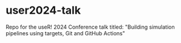 # user2024-talk
Repo for the useR! 2024 Conference talk titled: "Building simulation pipelines using targets, Git and GitHub Actions"
